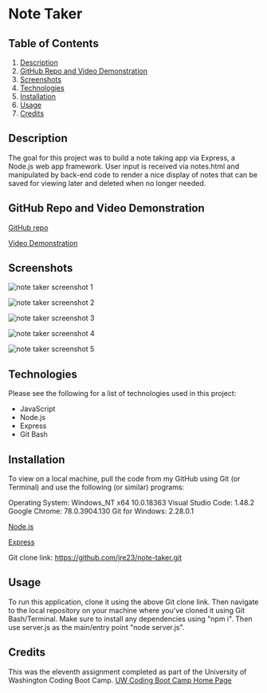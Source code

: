 # Note Taker

## Table of Contents

1. [Description](#Description)
2. [GitHub Repo and Video Demonstration](#GitHub-Repo-and-Video-Demonstration)
3. [Screenshots](#Screenshots)
4. [Technologies](#Technologies)
5. [Installation](#Installation)
6. [Usage](#Usage)
7. [Credits](#Credits)

## Description

The goal for this project was to build a note taking app via Express, a Node.js web app framework. User input is received via notes.html and manipulated by back-end code to render a nice display of notes that can be saved for viewing later and deleted when no longer needed.

## GitHub Repo and Video Demonstration

[GitHub repo](https://github.com/jre23/note-taker)

[Video Demonstration]()

## Screenshots

![note taker screenshot 1]()

![note taker screenshot 2]()

![note taker screenshot 3]()

![note taker screenshot 4]()

![note taker screenshot 5]()

## Technologies

Please see the following for a list of technologies used in this project:

* JavaScript
* Node.js
* Express
* Git Bash

## Installation

To view on a local machine, pull the code from my GitHub using Git (or Terminal) and use the following (or similar) programs:

Operating System: Windows_NT x64 10.0.18363
Visual Studio Code: 1.48.2
Google Chrome: 78.0.3904.130
Git for Windows: 2.28.0.1

[Node.js](https://nodejs.org/en/)

[Express](https://expressjs.com/)

Git clone link: https://github.com/jre23/note-taker.git

## Usage

To run this application, clone it using the above Git clone link. Then navigate to the local repository on your machine where you've cloned it using Git Bash/Terminal. Make sure to install any dependencies using "npm i". Then use server.js as the main/entry point "node server.js".

## Credits

This was the eleventh assignment completed as part of the University of Washington Coding Boot Camp. [UW Coding Boot Camp Home Page](https://bootcamp.uw.edu/coding/)